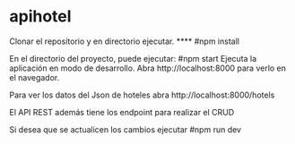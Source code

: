 # apihotel

Clonar el repositorio y en directorio ejecutar.
**** #npm install

En el directorio del proyecto, puede ejecutar:
#npm start
Ejecuta la aplicación en modo de desarrollo.
Abra http://localhost:8000 para verlo en el navegador.

Para ver los datos del Json de hoteles abra http://localhost:8000/hotels

El API REST además tiene los endpoint para realizar el CRUD 

Si desea que se actualicen los cambios ejecutar
#npm run dev

